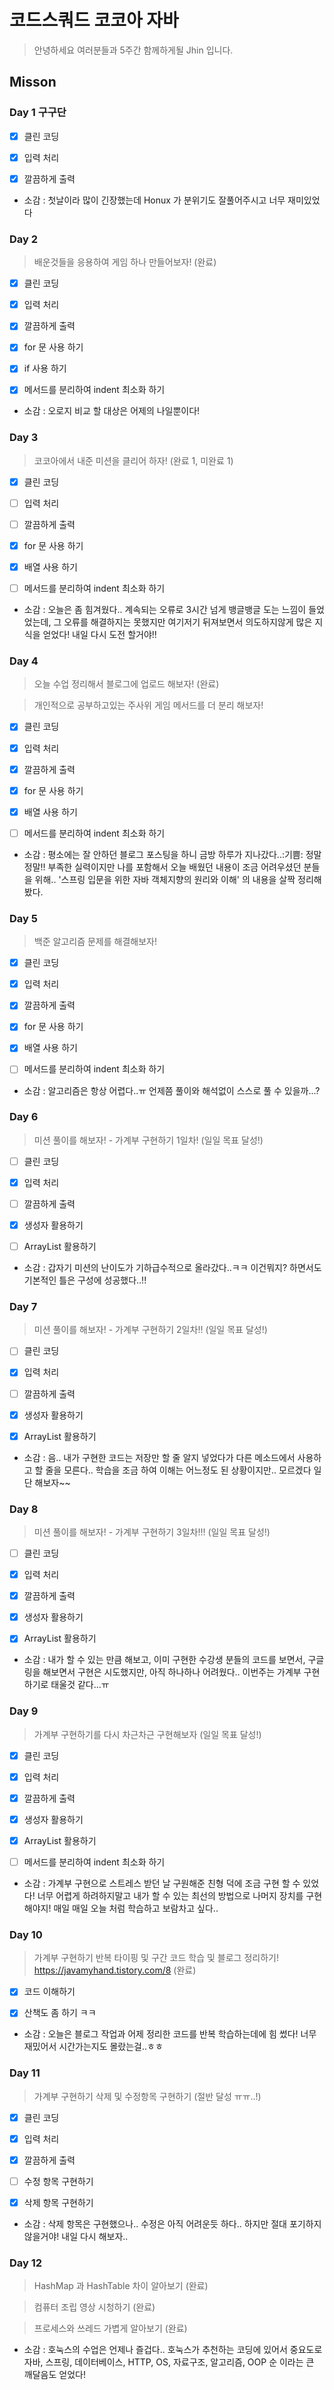 # 코드스쿼드 코코아 자바
> 안녕하세요 여러분들과 5주간 함께하게될 Jhin 입니다.
## Misson
### Day 1 구구단
- [x] 클린 코딩
- [x] 입력 처리
- [x] 깔끔하게 출력


- 소감 : 첫날이라 많이 긴장했는데 Honux 가 분위기도 잘풀어주시고 너무 재미있었다

### Day 2
>배운것들을 응용하여 게임 하나 만들어보자! (완료)
- [x] 클린 코딩
- [x] 입력 처리
- [x] 깔끔하게 출력
- [x] for 문 사용 하기
- [x] if 사용 하기
- [x] 메서드를 분리하여 indent 최소화 하기


- 소감 : 오로지 비교 할 대상은 어제의 나일뿐이다!


### Day 3
>코코아에서 내준 미션을 클리어 하자! (완료 1, 미완료 1)
- [x] 클린 코딩
- [ ] 입력 처리
- [ ] 깔끔하게 출력
- [x] for 문 사용 하기
- [x] 배열 사용 하기
- [ ] 메서드를 분리하여 indent 최소화 하기


- 소감 : 오늘은 좀 힘겨웠다.. 계속되는 오류로 3시간 넘게 뱅글뱅글 도는 느낌이 들었었는데, 그 오류를 해결하지는 못했지만 여기저기 뒤져보면서 의도하지않게 많은 지식을 얻었다! 내일 다시 도전 할거야!!


### Day 4
>오늘 수업 정리해서 블로그에 업로드 해보자! (완료)

>개인적으로 공부하고있는 주사위 게임 메서드를 더 분리 해보자!
- [x] 클린 코딩
- [x] 입력 처리
- [x] 깔끔하게 출력
- [x] for 문 사용 하기
- [x] 배열 사용 하기
- [ ] 메서드를 분리하여 indent 최소화 하기


- 소감 : 평소에는 잘 안하던 블로그 포스팅을 하니 금방 하루가 지나갔다..:기쁨: 정말 정말!! 부족한 실력이지만 나를 포함해서 오늘 배웠던 내용이 조금 어려우셨던 분들을 위해.. '스프링 입문을 위한 자바 객체지향의 원리와 이해' 의 내용을 살짝 정리해봤다.


### Day 5
>백준 알고리즘 문제를 해결해보자!
- [x] 클린 코딩
- [x] 입력 처리
- [x] 깔끔하게 출력
- [x] for 문 사용 하기
- [x] 배열 사용 하기
- [ ] 메서드를 분리하여 indent 최소화 하기


- 소감 : 알고리즘은 항상 어렵다..ㅠ 언제쯤 풀이와 해석없이 스스로 풀 수 있을까...?


### Day 6
>미션 풀이를 해보자! - 가계부 구현하기 1일차! (일일 목표 달성!)
- [ ] 클린 코딩
- [x] 입력 처리
- [ ] 깔끔하게 출력
- [x] 생성자 활용하기
- [ ] ArrayList 활용하기


- 소감 : 갑자기 미션의 난이도가 기하급수적으로 올라갔다..ㅋㅋ 이건뭐지? 하면서도 기본적인 틀은 구성에 성공했다..!!
### Day 7
>미션 풀이를 해보자! - 가계부 구현하기 2일차!! (일일 목표 달성!)
- [ ] 클린 코딩
- [x] 입력 처리
- [ ] 깔끔하게 출력
- [x] 생성자 활용하기
- [x] ArrayList 활용하기


- 소감 : 음.. 내가 구현한 코드는 저장만 할 줄 알지 넣었다가 다른 메소드에서 사용하고 할 줄을 모른다.. 학습을 조금 하여 이해는 어느정도 된 상황이지만.. 모르겠다 일단 해보자~~
### Day 8
>미션 풀이를 해보자! - 가계부 구현하기 3일차!!! (일일 목표 달성!)
- [ ] 클린 코딩
- [x] 입력 처리
- [x] 깔끔하게 출력
- [x] 생성자 활용하기
- [x] ArrayList 활용하기


- 소감 : 내가 할 수 있는 만큼 해보고, 이미 구현한 수강생 분들의 코드를 보면서, 구글링을 해보면서 구현은 시도했지만, 아직 하나하나 어려웠다.. 이번주는 가계부 구현하기로 태울것 같다...ㅠ


### Day 9
>가계부 구현하기를 다시 차근차근 구현해보자 (일일 목표 달성!)
- [x] 클린 코딩
- [x] 입력 처리
- [x] 깔끔하게 출력
- [x] 생성자 활용하기
- [x] ArrayList 활용하기
- [ ] 메서드를 분리하여 indent 최소화 하기


- 소감 : 가계부 구현으로 스트레스 받던 날 구원해준 친형 덕에 조금 구현 할 수 있었다! 너무 어렵게 하려하지말고 내가 할 수 있는 최선의 방법으로 나머지 장치를 구현 해야지! 매일 매일 오늘 처럼 학습하고 보람차고 싶다..


### Day 10
>가계부 구현하기 반복 타이핑 및 구간 코드 학습 및 블로그 정리하기!
https://javamyhand.tistory.com/8 (완료)
- [x] 코드 이해하기
- [x] 산책도 좀 하기 ㅋㅋ


- 소감 : 오늘은 블로그 작업과 어제 정리한 코드를 반복 학습하는데에 힘 썼다! 너무 재밌어서 시간가는지도 몰랐는걸..ㅎㅎ


### Day 11
>가계부 구현하기 삭제 및 수정항목 구현하기 (절반 달성 ㅠㅠ..!)
- [x] 클린 코딩
- [x] 입력 처리
- [x] 깔끔하게 출력
- [ ] 수정 항목 구현하기
- [x] 삭제 항목 구현하기


- 소감 : 삭제 항목은 구현했으나.. 수정은 아직 어려운듯 하다.. 하지만 절대 포기하지 않을거야! 내일 다시 해보자..


### Day 12
>HashMap 과 HashTable 차이 알아보기 (완료)

>컴퓨터 조립 영상 시청하기 (완료)
 
>프로세스와 쓰레드 가볍게 알아보기 (완료)
 
- 소감 : 호눅스의 수업은 언제나 즐겁다.. 호눅스가 추천하는 코딩에 있어서 중요도로 자바, 스프링, 데이터베이스, HTTP, OS, 자료구조, 알고리즘, OOP 순 이라는 큰 깨달음도 얻었다!
